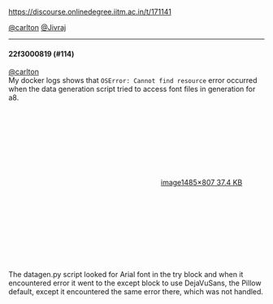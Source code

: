https://discourse.onlinedegree.iitm.ac.in/t/171141

<a class="mention" href="/u/carlton">@carlton</a> <a class="mention" href="/u/jivraj">@Jivraj</a></p><hr>

<h4>22f3000819 (#114)</h4>
<p><a class="mention" href="/u/carlton">@carlton</a><br/>
My docker logs shows that <code>OSError: Cannot find resource</code> error occurred when the data generation script tried to access font files in generation for a8.<br/>
<div class="lightbox-wrapper"><a class="lightbox" data-download-href="/uploads/short-url/vVy1Zl2FILIE7YmcgLMAd1engpp.png?dl=1" href="https://europe1.discourse-cdn.com/flex013/uploads/iitm/original/3X/d/f/dfc4c289dcc2ddda315bd9f97a9ff21c166792af.png" rel="noopener nofollow ugc" title="image"><div class="meta"><svg aria-hidden="true" class="fa d-icon d-icon-far-image svg-icon"><use href="#far-image"></use></svg><span class="filename">image</span><span class="informations">1485×807 37.4 KB</span><svg aria-hidden="true" class="fa d-icon d-icon-discourse-expand svg-icon"><use href="#discourse-expand"></use></svg></div></a></div></p>
<p>The datagen.py script looked for Arial font in the try block and when it encountered error it went to the except block to use DejaVuSans, the Pillow default, except it encountered the same error there, which was not handled.